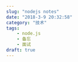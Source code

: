 ```yaml
---
slug: "nodejs notes"
date: "2018-3-9 20:32:58"
category: "技术"
tags:
    - node.js
    - 备忘
    - 面试
draft: true
---
```

